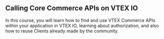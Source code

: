 ## Calling Core Commerce APIs on VTEX IO

In this course, you will learn how to find and use VTEX Commerce APIs within your application in VTEX IO, learning about authorization, and also how to reuse Clients already made by the community.